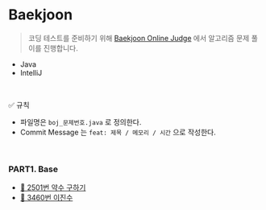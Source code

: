 # Baekjoon

> 코딩 테스트를 준비하기 위해 [Baekjoon Online Judge](https://www.acmicpc.net/) 에서 알고리즘 문제 풀이를 진행합니다.
- Java
- IntelliJ

<br>

✅ 규칙

- 파일명은 `boj_문제번호.java` 로 정의한다.
- Commit Message 는 `feat: 제목 / 메모리 / 시간` 으로 작성한다.

<br>

### PART1. Base

* [🥉 2501번 약수 구하기](https://www.acmicpc.net/problem/2501)
* [🥉 3460번 이진수](https://www.acmicpc.net/problem/3460)

